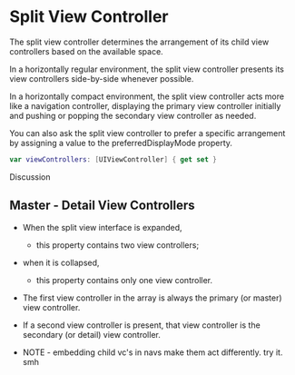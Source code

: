 # Split View Controller
The split view controller determines the arrangement of its child view
controllers based on the available space.

In a horizontally regular environment, the split view controller presents its
view controllers side-by-side whenever possible.

In a horizontally compact environment, the split view controller acts more like
a navigation controller, displaying the primary view controller initially and
pushing or popping the secondary view controller as needed.

You can also ask the split view controller to prefer a specific arrangement by
assigning a value to the preferredDisplayMode property.

```swift
var viewControllers: [UIViewController] { get set }
```
Discussion

## Master - Detail View Controllers
* When the split view interface is expanded,
  * this property contains two view controllers;
* when it is collapsed,
  * this property contains only one view controller.

* The first view controller in the array is always the primary (or master) view controller.
* If a second view controller is present, that view controller is the secondary (or detail) view controller.

* NOTE - embedding child vc's in navs make them act differently. try it. smh
